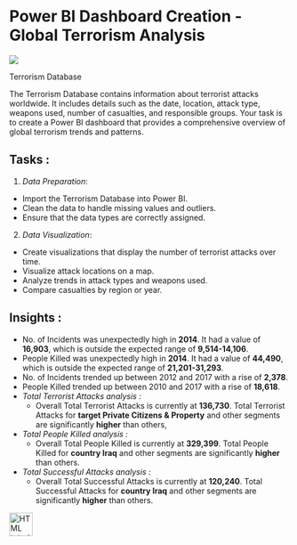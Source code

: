 # Power BI Dashboard Creation - Global Terrorism Analysis

<img src="./ADRtrends.png" >

Terrorism Database

The Terrorism Database contains information about terrorist attacks worldwide. It includes details such as the date, location, attack type, weapons used, number of casualties,
and responsible groups. Your task is to create a Power BI dashboard that provides a comprehensive overview of global terrorism trends and patterns.

## Tasks :

  1. *Data Preparation*:
  - Import the Terrorism Database into Power BI.
  - Clean the data to handle missing values and outliers.
  - Ensure that the data types are correctly assigned.
    
  2. *Data Visualization*:
  - Create visualizations that display the number of terrorist attacks over time.
  - Visualize attack locations on a map.
  - Analyze trends in attack types and weapons used.
  - Compare casualties by region or year.
    
## Insights :

- No. of Incidents was unexpectedly high in **2014**. It had a value of **16,903**, which is outside the expected range of **9,514-14,106**.
- People Killed was unexpectedly high in **2014**. It had a value of **44,490**, which is outside the expected range of **21,201-31,293**.
- No. of Incidents trended up between 2012 and 2017 with a rise of **2,378**.
- People Killed trended up between 2010 and 2017 with a rise of **18,618**.
- *Total Terrorist Attacks analysis :*
   *  Overall Total Terrorist Attacks is currently at
      **136,730**. Total Terrorist Attacks for
      **target Private Citizens & Property**
      and other segments are significantly **higher**
      than others,
- *Total People Killed analysis :*
  *   Overall Total People Killed is currently at
      **329,399**. Total People Killed for **country Iraq**
      and other segments are significantly **higher**
      than others.
- *Total Successful Attacks analysis :*
  *  Overall Total Successful Attacks is currently at
     **120,240**. Total Successful Attacks for
     **country Iraq** and other segments are
     significantly **higher** than others.

<img src="smiley.gif" alt="HTML tutorial" style="width:42px;height:42px;">






